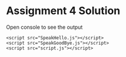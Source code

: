 <!DOCTYPE html>
<html lang="en">
<head>
    <meta charset="UTF-8">
    <meta http-equiv="X-UA-Compatible" content="IE=edge">
    <meta name="viewport" content="width=device-width, initial-scale=1.0">
    <title>Hello Bye</title>
    <link rel="stylesheet" href="style.css">
    
</head>
<body>
    <h1>Assignment 4 Solution</h1>
    <p>Open console to see the output</p>
    
    <script src="SpeakHello.js"></script> 
    <script src="SpeakGoodBye.js"></script>
    <script src="script.js"></script>
</body>
</html>
